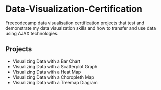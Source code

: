 # Data-Visualization-Certification
Freecodecamp data visualisation certification projects that test and demonstrate my data visualzation skills and how to transfer and use data using AJAX technologies.
## Projects
* Visualizing Data with a Bar Chart
* Visualizing Data with a Scatterplot Graph
* Visualizing Data with a Heat Map
* Visualizing Data with a Choropleth Map
* Visualizing Data with a Treemap Diagram

